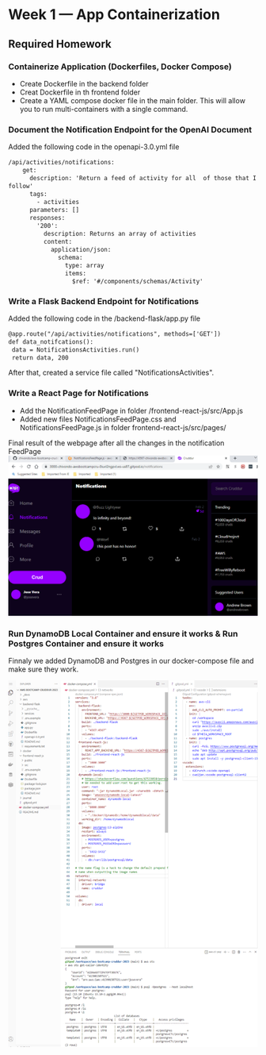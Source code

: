 # Week 1 — App Containerization

## Required Homework

### Containerize Application (Dockerfiles, Docker Compose)
 - Create Dockerfile in the backend folder
 - Creat Dockerfile in th frontend folder
 - Create a YAML compose docker file in the main folder. This will allow you to run multi-containers with a single command.
### Document the Notification Endpoint for the OpenAI Document
Added the following code in the openapi-3.0.yml file
```
/api/activities/notifications:
    get:
      description: 'Return a feed of activity for all  of those that I follow'
      tags:
        - activities
      parameters: []
      responses:
        '200':
          description: Returns an array of activities
          content:
            application/json:
              schema:
                type: array
                items:
                  $ref: '#/components/schemas/Activity'
```

 ###  Write a Flask Backend Endpoint for Notifications
 Added the following code in the /backend-flask/app.py file
 
 ```
 @app.route("/api/activities/notifications", methods=['GET'])
def data_notifcations():
  data = NotificationsActivities.run()
  return data, 200
  ```
  
  After that, created a service file called "NotificationsActivities".
  
  ### Write a React Page for Notifications
  
  - Add the NotificationFeedPage in folder /frontend-react-js/src/App.js
  - Added new files NotificationsFeedPage.css and NotificationsFeedPage.js in folder frontend-react-js/src/pages/ 
 
 Final result of the webpage after all the changes in the notification FeedPage
![Notificationwebpage](assets/NotificationPage.png)

### Run DynamoDB Local Container and ensure it works & Run Postgres Container and ensure it works

Finnaly we added DynamoDB and Postgres in our docker-compose file and make sure they work.

![DynamoDB-Postgres](assets/AddingDynamoDBandPostgres.png)
